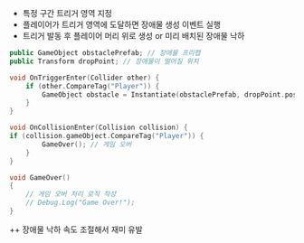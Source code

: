 - 특정 구간 트리거 영역 지정
- 플레이어가 트리거 영역에 도달하면 장애물 생성 이벤트 실행
- 트리거 발동 후 플레이어 머리 위로 생성 or 미리 배치된 장애물 낙하

```C++
public GameObject obstaclePrefab; // 장애물 프리팹
public Transform dropPoint; // 장애물이 떨어질 위치
```

```C++
void OnTriggerEnter(Collider other) {
	if (other.CompareTag("Player")) {
		GameObject obstacle = Instantiate(obstaclePrefab, dropPoint.position, dropPoint.rotation);
	}
}
```

```C++
void OnCollisionEnter(Collision collision) {
if (collision.gameObject.CompareTag("Player")) {
		GameOver(); // 게임 오버
	}
}

void GameOver() 
{
	// 게임 오버 처리 로직 작성
	// Debug.Log("Game Over!");
}
```
++ 장애물 낙하 속도 조절해서 재미 유발
